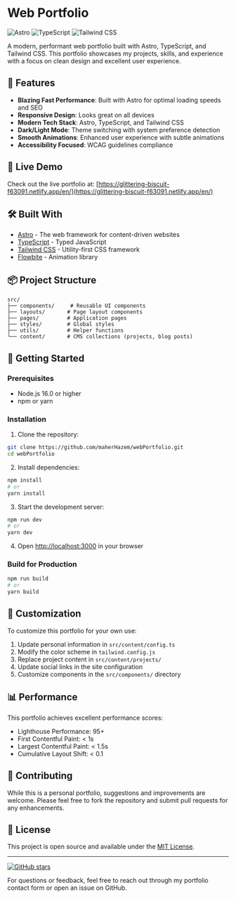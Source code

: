 # Web Portfolio

![Astro](https://img.shields.io/badge/Astro-FF5D01?style=for-the-badge&logo=astro&logoColor=white)
![TypeScript](https://img.shields.io/badge/TypeScript-007ACC?style=for-the-badge&logo=typescript&logoColor=white)
![Tailwind CSS](https://img.shields.io/badge/Tailwind_CSS-38B2AC?style=for-the-badge&logo=tailwind-css&logoColor=white)

A modern, performant web portfolio built with Astro, TypeScript, and Tailwind CSS. This portfolio showcases my projects, skills, and experience with a focus on clean design and excellent user experience.

## 🌟 Features

- **Blazing Fast Performance**: Built with Astro for optimal loading speeds and SEO
- **Responsive Design**: Looks great on all devices
- **Modern Tech Stack**: Astro, TypeScript, and Tailwind CSS
- **Dark/Light Mode**: Theme switching with system preference detection
- **Smooth Animations**: Enhanced user experience with subtle animations
- **Accessibility Focused**: WCAG guidelines compliance

## 🚀 Live Demo

Check out the live portfolio at: [https://glittering-biscuit-f63091.netlify.app/en/](https://glittering-biscuit-f63091.netlify.app/en/)

## 🛠️ Built With

- [Astro](https://astro.build) - The web framework for content-driven websites
- [TypeScript](https://www.typescriptlang.org) - Typed JavaScript
- [Tailwind CSS](https://tailwindcss.com) - Utility-first CSS framework
- [Flowbite](https://flowbite.com/) - Animation library

## 📦 Project Structure

```
src/
├── components/     # Reusable UI components
├── layouts/       # Page layout components
├── pages/         # Application pages
├── styles/        # Global styles
├── utils/         # Helper functions
└── content/       # CMS collections (projects, blog posts)
```

## 🏁 Getting Started

### Prerequisites

- Node.js 16.0 or higher
- npm or yarn

### Installation

1. Clone the repository:
```bash
git clone https://github.com/maherHazem/webPortfolio.git
cd webPortfolio
```

2. Install dependencies:
```bash
npm install
# or
yarn install
```

3. Start the development server:
```bash
npm run dev
# or
yarn dev
```

4. Open [http://localhost:3000](http://localhost:3000) in your browser

### Build for Production

```bash
npm run build
# or
yarn build
```

## 📝 Customization

To customize this portfolio for your own use:

1. Update personal information in `src/content/config.ts`
2. Modify the color scheme in `tailwind.config.js`
3. Replace project content in `src/content/projects/`
4. Update social links in the site configuration
5. Customize components in the `src/components/` directory

## 📊 Performance

This portfolio achieves excellent performance scores:

- Lighthouse Performance: 95+
- First Contentful Paint: < 1s
- Largest Contentful Paint: < 1.5s
- Cumulative Layout Shift: < 0.1

## 🤝 Contributing

While this is a personal portfolio, suggestions and improvements are welcome. Please feel free to fork the repository and submit pull requests for any enhancements.

## 📄 License

This project is open source and available under the [MIT License](LICENSE).

---

[![GitHub stars](https://img.shields.io/github/stars/maherHazem/webPortfolio?style=social)](https://github.com/maherHazem/webPortfolio)

For questions or feedback, feel free to reach out through my portfolio contact form or open an issue on GitHub.
